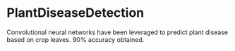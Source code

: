 # PlantDiseaseDetection
Convolutional neural networks have been leveraged to predict plant disease based on crop leaves. 90% accuracy obtained. 
